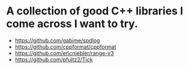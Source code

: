 # A collection of good C++ libraries I come across I want to try.

* https://github.com/gabime/spdlog
* https://github.com/cppformat/cppformat
* https://github.com/ericniebler/range-v3
* https://github.com/pfultz2/Tick
